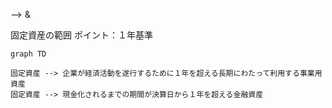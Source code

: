 --> 
 & 


固定資産の範囲
ポイント：１年基準
```mermaid
graph TD

固定資産 --> 企業が経済活動を遂行するために１年を超える長期にわたって利用する事業用資産
固定資産 --> 現金化されるまでの期間が決算日から１年を超える金融資産

```